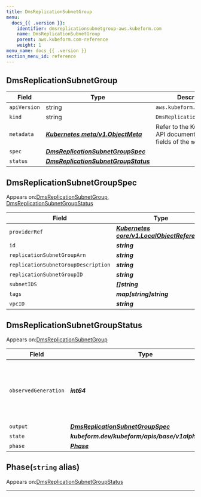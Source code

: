 ```yaml
---
title: DmsReplicationSubnetGroup
menu:
  docs_{{ .version }}:
    identifier: dmsreplicationsubnetgroup-aws.kubeform.com
    name: DmsReplicationSubnetGroup
    parent: aws.kubeform.com-reference
    weight: 1
menu_name: docs_{{ .version }}
section_menu_id: reference
---
```


## DmsReplicationSubnetGroup
| Field | Type | Description |
| ------ | ----- | ----------- |
| `apiVersion` | string | `aws.kubeform.com/v1alpha1` |
|    `kind` | string | `DmsReplicationSubnetGroup` |
| `metadata` | ***[Kubernetes meta/v1.ObjectMeta](https://v1-18.docs.kubernetes.io/docs/reference/generated/kubernetes-api/v1.18/#objectmeta-v1-meta)***|Refer to the Kubernetes API documentation for the fields of the `metadata` field.|
| `spec` | ***[DmsReplicationSubnetGroupSpec](#dmsreplicationsubnetgroupspec)***||
| `status` | ***[DmsReplicationSubnetGroupStatus](#dmsreplicationsubnetgroupstatus)***||
## DmsReplicationSubnetGroupSpec

Appears on:[DmsReplicationSubnetGroup](#dmsreplicationsubnetgroup), [DmsReplicationSubnetGroupStatus](#dmsreplicationsubnetgroupstatus)

| Field | Type | Description |
| ------ | ----- | ----------- |
| `providerRef` | ***[Kubernetes core/v1.LocalObjectReference](https://v1-18.docs.kubernetes.io/docs/reference/generated/kubernetes-api/v1.18/#localobjectreference-v1-core)***||
| `id` | ***string***||
| `replicationSubnetGroupArn` | ***string***| ***(Optional)*** |
| `replicationSubnetGroupDescription` | ***string***||
| `replicationSubnetGroupID` | ***string***||
| `subnetIDS` | ***[]string***||
| `tags` | ***map[string]string***| ***(Optional)*** |
| `vpcID` | ***string***| ***(Optional)*** |
## DmsReplicationSubnetGroupStatus

Appears on:[DmsReplicationSubnetGroup](#dmsreplicationsubnetgroup)

| Field | Type | Description |
| ------ | ----- | ----------- |
| `observedGeneration` | ***int64***| ***(Optional)*** Resource generation, which is updated on mutation by the API Server.|
| `output` | ***[DmsReplicationSubnetGroupSpec](#dmsreplicationsubnetgroupspec)***| ***(Optional)*** |
| `state` | ***kubeform.dev/kubeform/apis/base/v1alpha1.State***| ***(Optional)*** |
| `phase` | ***[Phase](#phase)***| ***(Optional)*** |
## Phase(`string` alias)

Appears on:[DmsReplicationSubnetGroupStatus](#dmsreplicationsubnetgroupstatus)

---
